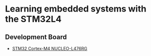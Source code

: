 # Learning embedded systems with the STM32L4

## Development Board

* [STM32 Cortex-M4 NUCLEO-L476RG](https://www.st.com/en/evaluation-tools/nucleo-l476rg.html)

